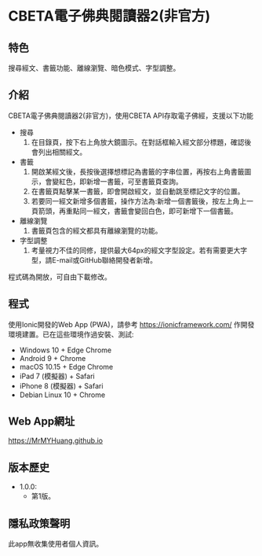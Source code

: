 # CBETA電子佛典閱讀器2(非官方)

## 特色

搜尋經文、書籤功能、離線瀏覽、暗色模式、字型調整。

## 介紹

CBETA電子佛典閱讀器2(非官方)，使用CBETA API存取電子佛經，支援以下功能

* 搜尋
    1. 在目錄頁，按下右上角放大鏡圖示。在對話框輸入經文部分標題，確認後會列出相關經文。
* 書籤
    1. 開啟某經文後，長按後選擇想標記為書籤的字串位置，再按右上角書籤圖示，會變紅色，即新增一書籤，可至書籤頁查詢。
    2. 在書籤頁點擊某一書籤，即會開啟經文，並自動跳至標記文字的位置。
    3. 若要同一經文新增多個書籤，操作方法為:新增一個書籤後，按左上角上一頁箭頭，再重點同一經文，書籤會變回白色，即可新增下一個書籤。
* 離線瀏覽
    1. 書籤頁包含的經文都具有離線瀏覽的功能。
* 字型調整
    1. 考量視力不佳的同修，提供最大64px的經文字型設定。若有需要更大字型，請E-mail或GitHub聯絡開發者新增。

程式碼為開放，可自由下載修改。

## 程式

使用Ionic開發的Web App (PWA)，請參考 https://ionicframework.com/ 作開發環境建置。已在這些環境作過安裝、測試:

* Windows 10 + Edge Chrome
* Android 9 + Chrome
* macOS 10.15 + Edge Chrome
* iPad 7 (模擬器) + Safari
* iPhone 8 (模擬器) + Safari
* Debian Linux 10 + Chrome

## Web App網址
https://MrMYHuang.github.io

## 版本歷史
* 1.0.0:
    * 第1版。

## 隱私政策聲明

此app無收集使用者個人資訊。

